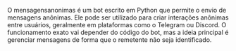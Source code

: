 O mensagensanonimas é um bot escrito em Python que permite o envio de mensagens anônimas. Ele pode ser utilizado para criar interações anônimas entre usuários, geralmente em plataformas como o Telegram ou Discord. O funcionamento exato vai depender do código do bot, mas a ideia principal é gerenciar mensagens de forma que o remetente não seja identificado.

